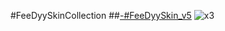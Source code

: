 #FeeDyySkinCollection
##[-#FeeDyySkin_v5](https://feedyy.s-ul.eu/1o9vVmmP)
![x3](https://feedyy.s-ul.eu/zlgNK3WU)
